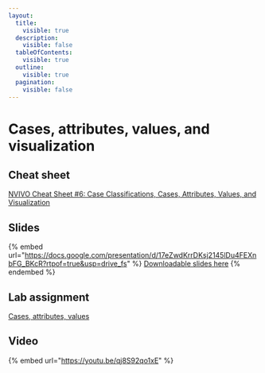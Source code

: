 ```yaml
---
layout:
  title:
    visible: true
  description:
    visible: false
  tableOfContents:
    visible: true
  outline:
    visible: true
  pagination:
    visible: false
---
```


# Cases, attributes, values, and visualization

## Cheat sheet

[NVIVO Cheat Sheet #6: Case Classifications, Cases, Attributes, Values, and Visualization](https://docs.google.com/document/d/1vg6OyIqd9ciaSx2AXFmdhvA2JTLWbgCsPRHZXAbsirY/edit?usp=sharing)

## Slides

{% embed url="https://docs.google.com/presentation/d/17eZwdKrrDKsj2145lDu4FEXnbFG_BKcR?rtpof=true&usp=drive_fs" %}
[Downloadable slides here](https://docs.google.com/presentation/d/17eZwdKrrDKsj2145lDu4FEXnbFG\_BKcR?rtpof=true\&usp=drive\_fs)
{% endembed %}

## Lab assignment

[Cases, attributes, values](https://docs.google.com/document/d/1NAqPMsFTvXSW8KBYaj26lSfLgq325XLtaDgSWsJuUtA/edit?usp=sharing)

## Video

{% embed url="https://youtu.be/qj8S92qo1xE" %}
